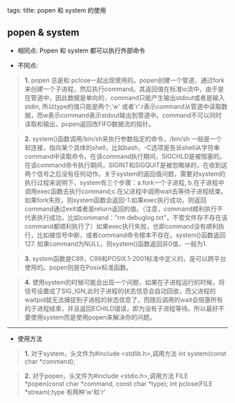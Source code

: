 tags: 
title: popen 和 system 的使用

## popen & system

* 相同点: Popen 和 system 都可以执行外部命令

* 不同点: 

> **1.** popen 总是和 pclose一起出现使用的。popen创建一个管道，通过fork来创建一个子进程，然后执行command。其返回值在标准io流中，由于是在管道中，因此数据是单向的，command只能产生输出stdout或者是输入stdin, 所以type的值只能是两个,'w' 或者'r'.r表示command从管道中读取数据，而w表示command表示stdout输出到管道中。command不可以同时读取和输出，popen返回改FIFO数据流的指针。

> **2.** system()函数调用/bin/sh来执行参数指定的命令，/bin/sh 一般是一个软连接，指向某个具体的shell，比如bash，-C选项是告诉shell从字符串command中读取命令。在该command执行期间，SIGCHLD是被阻塞的。在该command命令执行期间，SIGINT和SIGQUIT是被忽略掉的，在收到这两个信号之后没有任何动作。关于system的返回值问题，需要对system的执行过程来说明下，system有三个步骤：a.fork一个子进程, b.在子进程中调用exec函数去执行command;c.在父进程中调用wait去等待子进程结束。如果fork失败，则system函数会返回-1.如果exec执行成功，则返回command通过exit或者是return返回的值。（注意，command顺利执行不代表执行成功，比如command："rm debuglog.txt"，不管文件存不存在该command都顺利执行了）如果exec执行失败，也即command没有顺利执行，比如被信号中断，或者command命令根本不存在，system()函数返回127.
如果command为NULL，则system()函数返回非0值，一般为1.

> **3.** system函数是C89，C99和POSIX.1-2001标准中定义的，是可以跨平台使用的。popen则是在Posix标准函数。

> **4.** 使用system的时候可能会出现一个问题，如果在子进程运行的时候，将信号设置成了SIG_IGN,此时子进程的状态信息会自动回收，而父进程的waitpid就无法捕捉到子进程的状态信息了，而随后调用的wait会阻塞所有的子进程结束，并且返回ECHILD错误，即为没有子进程等待。所以最好不要使用system而是使用popen来解决你的问题。

***

* 使用方法

> **1.** 对于system，头文件为#include <stdlib.h\>,调用方法 int system(const char *command);

> **2.** 对于popen，头文件为#include <stdio.h\>,调用方法 FILE \*popen(const char \*command, const char \*type); int pclose(FILE \*stream);type 有两种'w'和'r'